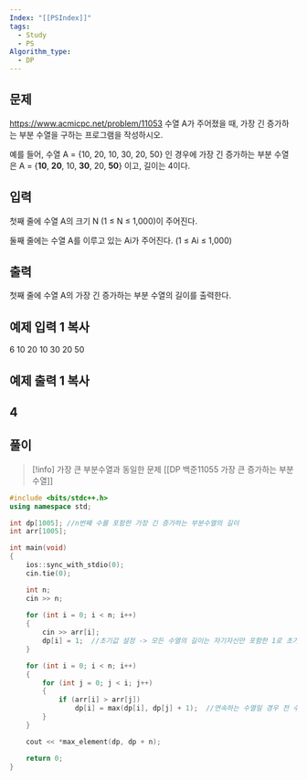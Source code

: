 ```yaml
---
Index: "[[PSIndex]]"
tags:
  - Study
  - PS
Algorithm_type:
  - DP
---
```


## 문제
https://www.acmicpc.net/problem/11053
수열 A가 주어졌을 때, 가장 긴 증가하는 부분 수열을 구하는 프로그램을 작성하시오.

예를 들어, 수열 A = {10, 20, 10, 30, 20, 50} 인 경우에 가장 긴 증가하는 부분 수열은 A = {**10**, **20**, 10, **30**, 20, **50**} 이고, 길이는 4이다.

## 입력

첫째 줄에 수열 A의 크기 N (1 ≤ N ≤ 1,000)이 주어진다.

둘째 줄에는 수열 A를 이루고 있는 Ai가 주어진다. (1 ≤ Ai ≤ 1,000)

## 출력

첫째 줄에 수열 A의 가장 긴 증가하는 부분 수열의 길이를 출력한다.

## 예제 입력 1 복사

6
10 20 10 30 20 50

## 예제 출력 1 복사

4
   
---
## 풀이
> [!info] 가장 큰 부분수열과 동일한 문제
> [[DP 백준11055 가장 큰 증가하는 부분 수열]]
```cpp
#include <bits/stdc++.h>
using namespace std;

int dp[1005]; //n번째 수를 포함한 가장 긴 증가하는 부분수열의 길이
int arr[1005];

int main(void)
{
    ios::sync_with_stdio(0);
    cin.tie(0);

    int n;
    cin >> n;
    
    for (int i = 0; i < n; i++)
    {
        cin >> arr[i];
        dp[i] = 1;  //초기값 설정 -> 모든 수열의 길이는 자기자신만 포함한 1로 초기화
    }

    for (int i = 0; i < n; i++)
    {
        for (int j = 0; j < i; j++)
        {
            if (arr[i] > arr[j])
                dp[i] = max(dp[i], dp[j] + 1);  //연속하는 수열일 경우 전 수열중에서 가장 길이가 긴 수열 + 1
        }
    }

    cout << *max_element(dp, dp + n);

    return 0;
}
```